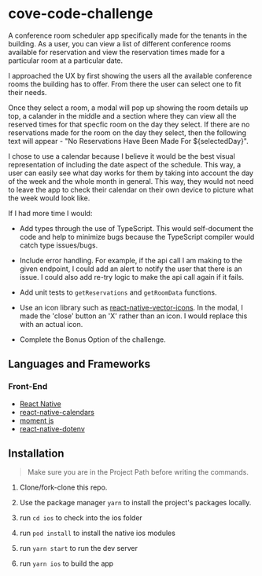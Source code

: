 # cove-code-challenge

A conference room scheduler app specifically made for the tenants in the building. As a user, you can view a list of different conference rooms available for reservation and view the reservation times made for a particular room at a particular date.

I approached the UX by first showing the users all the available conference rooms the building has to offer. From there the user can select one to fit their needs. 

Once they select a room, a modal will pop up showing the room details up top, a calander in the middle and a section where they can view all the reserved times for that specfic room on the day they select. If there are no reservations made for the room on the day they select, then the following text will appear - "No Reservations Have Been Made For ${selectedDay}".

I chose to use a calendar because I believe it would be the best visual representation of including the date aspect of the schedule. This way, a user can easily see what day works for them by taking into account the day of the week and the whole month in general. This way, they would not need to leave the app to check their calendar on their own device to picture what the week would look like. 

If I had more time I would: 

- Add types through the use of TypeScript. This would self-document the code and help to minimize bugs because the TypeScript compiler would catch type issues/bugs. 

- Include error handling. For example, if the api call I am making to the given endpoint, I could add an alert to notify the user that there is an issue. I could also add re-try logic to make the api call again if it fails.

- Add unit tests to ``` getReservations ``` and ``` getRoomData ``` functions.

- Use an icon library such as [react-native-vector-icons](https://github.com/oblador/react-native-vector-icons). In the modal, I made the 'close' button an 'X' rather than an icon. I would replace this with an actual icon.

- Complete the Bonus Option of the challenge. 

## Languages and Frameworks

### Front-End

- [React Native](https://reactnative.dev/docs/getting-started)
- [react-native-calendars](https://github.com/wix/react-native-calendars)
- [moment js](https://momentjs.com/)
- [react-native-dotenv](https://github.com/goatandsheep/react-native-dotenv)

## Installation

> Make sure you are in the Project Path before writing the commands.

1. Clone/fork-clone this repo.

2. Use the package manager ``` yarn ``` to install the project's packages locally. 

3. run ``` cd ios ``` to check into the ios folder

4. run ``` pod install ``` to install the native ios modules

5. run ``` yarn start ``` to run the dev server

6. run ``` yarn ios ``` to build the app

